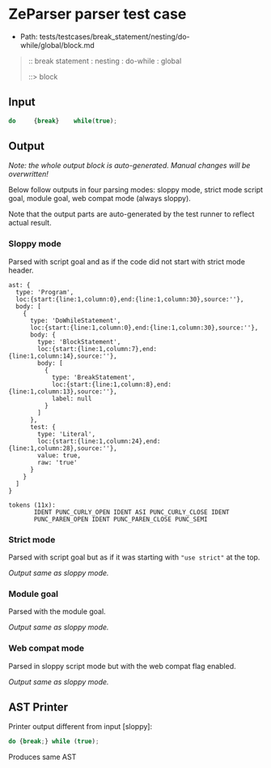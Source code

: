 # ZeParser parser test case

- Path: tests/testcases/break_statement/nesting/do-while/global/block.md

> :: break statement : nesting : do-while : global
>
> ::> block

## Input

`````js
do     {break}    while(true);
`````

## Output

_Note: the whole output block is auto-generated. Manual changes will be overwritten!_

Below follow outputs in four parsing modes: sloppy mode, strict mode script goal, module goal, web compat mode (always sloppy).

Note that the output parts are auto-generated by the test runner to reflect actual result.

### Sloppy mode

Parsed with script goal and as if the code did not start with strict mode header.

`````
ast: {
  type: 'Program',
  loc:{start:{line:1,column:0},end:{line:1,column:30},source:''},
  body: [
    {
      type: 'DoWhileStatement',
      loc:{start:{line:1,column:0},end:{line:1,column:30},source:''},
      body: {
        type: 'BlockStatement',
        loc:{start:{line:1,column:7},end:{line:1,column:14},source:''},
        body: [
          {
            type: 'BreakStatement',
            loc:{start:{line:1,column:8},end:{line:1,column:13},source:''},
            label: null
          }
        ]
      },
      test: {
        type: 'Literal',
        loc:{start:{line:1,column:24},end:{line:1,column:28},source:''},
        value: true,
        raw: 'true'
      }
    }
  ]
}

tokens (11x):
       IDENT PUNC_CURLY_OPEN IDENT ASI PUNC_CURLY_CLOSE IDENT
       PUNC_PAREN_OPEN IDENT PUNC_PAREN_CLOSE PUNC_SEMI
`````

### Strict mode

Parsed with script goal but as if it was starting with `"use strict"` at the top.

_Output same as sloppy mode._

### Module goal

Parsed with the module goal.

_Output same as sloppy mode._

### Web compat mode

Parsed in sloppy script mode but with the web compat flag enabled.

_Output same as sloppy mode._

## AST Printer

Printer output different from input [sloppy]:

````js
do {break;} while (true);
````

Produces same AST
